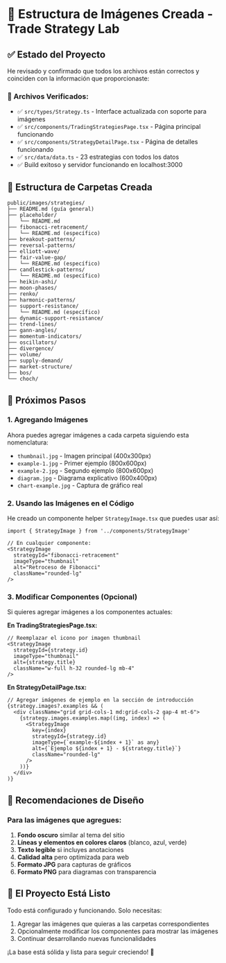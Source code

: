 # 📁 Estructura de Imágenes Creada - Trade Strategy Lab

## ✅ Estado del Proyecto

He revisado y confirmado que todos los archivos están correctos y coinciden con la información que proporcionaste:

### 🔧 Archivos Verificados:
- ✅ `src/types/Strategy.ts` - Interface actualizada con soporte para imágenes
- ✅ `src/components/TradingStrategiesPage.tsx` - Página principal funcionando
- ✅ `src/components/StrategyDetailPage.tsx` - Página de detalles funcionando
- ✅ `src/data/data.ts` - 23 estrategias con todos los datos
- ✅ Build exitoso y servidor funcionando en localhost:3000

## 📂 Estructura de Carpetas Creada

```
public/images/strategies/
├── README.md (guía general)
├── placeholder/
│   └── README.md
├── fibonacci-retracement/
│   └── README.md (específico)
├── breakout-patterns/
├── reversal-patterns/
├── elliott-wave/
├── fair-value-gap/
│   └── README.md (específico)
├── candlestick-patterns/
│   └── README.md (específico)
├── heikin-ashi/
├── moon-phases/
├── renko/
├── harmonic-patterns/
├── support-resistance/
│   └── README.md (específico)
├── dynamic-support-resistance/
├── trend-lines/
├── gann-angles/
├── momentum-indicators/
├── oscillators/
├── divergence/
├── volume/
├── supply-demand/
├── market-structure/
├── bos/
└── choch/
```

## 🎯 Próximos Pasos

### 1. Agregando Imágenes
Ahora puedes agregar imágenes a cada carpeta siguiendo esta nomenclatura:
- `thumbnail.jpg` - Imagen principal (400x300px)
- `example-1.jpg` - Primer ejemplo (800x600px)
- `example-2.jpg` - Segundo ejemplo (800x600px)
- `diagram.jpg` - Diagrama explicativo (600x400px)
- `chart-example.jpg` - Captura de gráfico real

### 2. Usando las Imágenes en el Código
He creado un componente helper `StrategyImage.tsx` que puedes usar así:

```tsx
import { StrategyImage } from '../components/StrategyImage'

// En cualquier componente:
<StrategyImage 
  strategyId="fibonacci-retracement"
  imageType="thumbnail"
  alt="Retroceso de Fibonacci"
  className="rounded-lg"
/>
```

### 3. Modificar Componentes (Opcional)
Si quieres agregar imágenes a los componentes actuales:

**En TradingStrategiesPage.tsx:**
```tsx
// Reemplazar el icono por imagen thumbnail
<StrategyImage 
  strategyId={strategy.id}
  imageType="thumbnail"
  alt={strategy.title}
  className="w-full h-32 rounded-lg mb-4"
/>
```

**En StrategyDetailPage.tsx:**
```tsx
// Agregar imágenes de ejemplo en la sección de introducción
{strategy.images?.examples && (
  <div className="grid grid-cols-1 md:grid-cols-2 gap-4 mt-6">
    {strategy.images.examples.map((img, index) => (
      <StrategyImage 
        key={index}
        strategyId={strategy.id}
        imageType={`example-${index + 1}` as any}
        alt={`Ejemplo ${index + 1} - ${strategy.title}`}
        className="rounded-lg"
      />
    ))}
  </div>
)}
```

## 🎨 Recomendaciones de Diseño

### Para las imágenes que agregues:
1. **Fondo oscuro** similar al tema del sitio
2. **Líneas y elementos en colores claros** (blanco, azul, verde)
3. **Texto legible** si incluyes anotaciones
4. **Calidad alta** pero optimizada para web
5. **Formato JPG** para capturas de gráficos
6. **Formato PNG** para diagramas con transparencia

## 🚀 El Proyecto Está Listo

Todo está configurado y funcionando. Solo necesitas:
1. Agregar las imágenes que quieras a las carpetas correspondientes
2. Opcionalmente modificar los componentes para mostrar las imágenes
3. Continuar desarrollando nuevas funcionalidades

¡La base está sólida y lista para seguir creciendo! 🎉